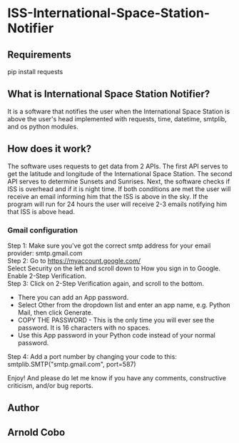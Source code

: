 # ISS-International-Space-Station-Notifier

## Requirements
pip install requests

## What is International Space Station Notifier?
It is a software that notifies the user when the International Space Station is above the user's head implemented with requests, time, datetime, smtplib, and os python modules.

## How does it work?
The software uses requests to get data from 2 APIs. The first API serves to get the latitude and longitude of the International Space Station. The second API serves to determine Sunsets and Sunrises. Next, the software checks if ISS is overhead and if it is night time. If both conditions are met the user will receive an email informing him that the ISS is above in the sky. If the program will run for 24 hours the user will receive 2-3 emails notifying him that ISS is above head.

### Gmail configuration
Step 1:  Make sure you've got the correct smtp address for your email provider: smtp.gmail.com   
Step 2: Go to https://myaccount.google.com/  
Select Security on the left and scroll down to How you sign in to Google. Enable 2-Step Verification.     
Step 3: Click on 2-Step Verification again, and scroll to the bottom.   
<ul>
  <li>There you can add an App password.</li>
  <li>Select Other from the dropdown list and enter an app name, e.g. Python Mail, then click Generate.</li>    
  <li>COPY THE PASSWORD - This is the only time you will ever see the password. It is 16 characters with no spaces.</li>
  <li>Use this App password in your Python code instead of your normal password.</li>
</ul>     

Step 4: Add a port number by changing your code to this:       
smtplib.SMTP("smtp.gmail.com", port=587)

Enjoy! And please do let me know if you have any comments, constructive criticism, and/or bug reports.
## Author
## Arnold Cobo

